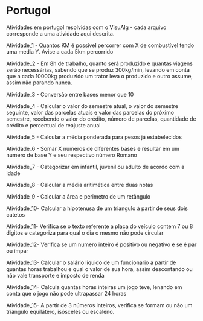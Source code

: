 # Portugol
Atividades em portugol resolvidas com o VisuAlg - cada arquivo corresponde a uma atividade aqui descrita.

Atividade_1 - Quantos KM é possível percorrer com X de combustível tendo uma media Y. Avise a cada 5km percorrido

Atividade_2 - Em 8h de trabalho, quanto será produzido e quantas viagens serão necessárias, sabendo que se produz 300kg/min, levando em conta que a cada 10000kg produzido um trator leva o produzido e outro assume, assim não parando nunca.
 
Atividade_3 - Conversão entre bases menor que 10

Atividade_4 - Calcular o valor do semestre atual, o valor do semestre seguinte, valor das parcelas atuais e valor das parcelas do próximo semestre, recebendo o valor do crédito, número de parcelas, quantidade de crédito e percentual de reajuste anual

Atividade_5 - Calcular a média ponderada para pesos já estabelecidos

Atividade_6 - Somar X numeros de diferentes bases e resultar em um numero de base Y e seu respectivo número Romano

Atividade_7 - Categorizar em infantil, juvenil ou adulto de acordo com a idade

Atividade_8 - Calcular a média aritimética entre duas notas

Atividade_9 - Calcular a área e perimetro de um retângulo
 
Atividade_10- Calcular a hipotenusa de um triangulo à partir de seus dois catetos

Atividade_11- Verifica se o texto referente a placa do  veículo contem 7 ou 8 digitos e categoriza para qual o dia o mesmo não pode circular

Atividade_12- Verifica se um numero inteiro é positivo ou negativo e se é par ou ímpar

Atividade_13- Calcular o salário liquido de um funcionario a partir de quantas horas trabalhou e qual o valor de sua hora, assim descontando ou não vale transporte e imposto de renda
 
Atividade_14- Calcula quantas horas inteiras um jogo teve, lenando em conta que o jogo não pode ultrapassar 24 horas

Atividade_15- A partir de 3 números inteiros, verifica se formam ou não um triângulo equilátero, isósceles ou escaleno.
